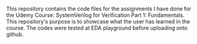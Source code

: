 This repository contains the code files for the assignments I have done for the Udemy Course: SystemVerilog for Verification Part 1: Fundamentals.
This repository's purpose is to showcase what the user has learned in the course.
The codes were tested at EDA playground before uploading onto github.
